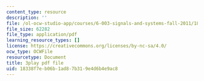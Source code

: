 ```yaml
---
content_type: resource
description: ''
file: /ol-ocw-studio-app/courses/6-003-signals-and-systems-fall-2011/18338f7eb06b1ad87b319e4d6b4e9ac8_fKaZeD70p8I.pdf
file_size: 62282
file_type: application/pdf
learning_resource_types: []
license: https://creativecommons.org/licenses/by-nc-sa/4.0/
ocw_type: OCWFile
resourcetype: Document
title: 3play pdf file
uid: 18338f7e-b06b-1ad8-7b31-9e4d6b4e9ac8
---
```

